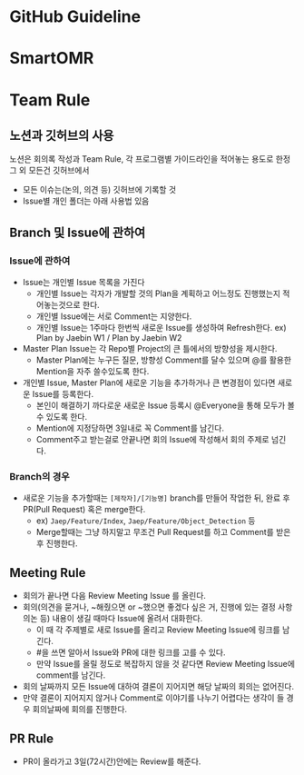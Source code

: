 # GitHub Guideline

# SmartOMR

# Team Rule

## 노션과 깃허브의 사용

노션은 회의록 작성과 Team Rule, 각 프로그램별 가이드라인을 적어놓는 용도로 한정 그 외 모든건 깃허브에서

- 모든 이슈는(논의, 의견 등) 깃허브에 기록할 것
- Issue별 개인 폴더는 아래 사용법 있음

## Branch 및 Issue에 관하여

### Issue에 관하여

- Issue는 개인별 Issue 목록을 가진다
    - 개인별 Issue는 각자가 개발할 것의 Plan을 계획하고 어느정도 진행했는지 적어놓는것으로 한다.
    - 개인별 Issue에는 서로 Comment는 지양한다.
    - 개인별 Issue는 1주마다 한번씩 새로운 Issue를 생성하여 Refresh한다. ex) Plan by Jaebin W1 / Plan by Jaebin W2
- Master Plan Issue는 각 Repo별 Project의 큰 틀에서의 방향성을 제시한다.
    - Master Plan에는 누구든 질문, 방향성 Comment를 달수 있으며 @를 활용한 Mention을 자주 쓸수있도록 한다.
- 개인별 Issue, Master Plan에 새로운 기능을 추가하거나 큰 변경점이 있다면 새로운 Issue를 등록한다.
    - 본인이 해결하기 까다로운 새로운 Issue 등록시 @Everyone을 통해 모두가 볼수 있도록 한다.
    - Mention에 지정당하면 3일내로 꼭 Comment를 남긴다.
    - Comment주고 받는걸로 안끝나면 회의 Issue에 작성해서 회의 주제로 넘긴다.

### Branch의 경우

- 새로운 기능을 추가할때는 `[제작자]/[기능명]` branch를 만들어 작업한 뒤, 완료 후 PR(Pull Request) 혹은 merge한다.
    - ex) `Jaep/Feature/Index`, `Jaep/Feature/Object_Detection` 등
    - Merge할때는 그냥 하지말고 무조건 Pull Request를 하고 Comment를 받은 후 진행한다.

## Meeting Rule

- 회의가 끝나면 다음 Review Meeting Issue 를 올린다.
- 회의(의견을 묻거나, ~해줬으면 or ~했으면 좋겠다 싶은 거, 진행에 있는 결정 사항 의논 등) 내용이 생길 때마다 Issue에 올려서 대화한다.
    - 이 때 각 주제별로 새로 Issue를 올리고 Review Meeting Issue에 링크를 남긴다.
    - #을 쓰면 알아서 Issue와 PR에 대한 링크를 고를 수 있다.
    - 만약 Issue를 올릴 정도로 복잡하지 않을 것 같다면 Review Meeting Issue에 comment를 남긴다.
- 회의 날짜까지 모든 Issue에 대하여 결론이 지어지면 해당 날짜의 회의는 없어진다.
- 만약 결론이 지어지지 않거나 Comment로 이야기를 나누기 어렵다는 생각이 들 경우 회의날짜에 회의를 진행한다.

## PR Rule

- PR이 올라가고 3일(72시간)안에는 Review를 해준다.